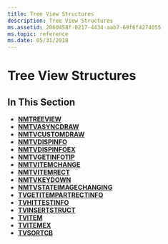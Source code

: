 ```yaml
---
title: Tree View Structures
description: Tree View Structures
ms.assetid: 2860458f-0217-4434-aab7-69f6f4274055
ms.topic: reference
ms.date: 05/31/2018
---
```


# Tree View Structures

## In This Section

-   [**NMTREEVIEW**](/windows/win32/api/commctrl/ns-commctrl-nmtreeviewa)
-   [**NMTVASYNCDRAW**](/windows/win32/api/commctrl/ns-commctrl-nmtvasyncdraw)
-   [**NMTVCUSTOMDRAW**](/windows/win32/api/commctrl/ns-commctrl-nmtvcustomdraw)
-   [**NMTVDISPINFO**](/windows/win32/api/commctrl/ns-commctrl-nmtvdispinfoa)
-   [**NMTVDISPINFOEX**](/windows/win32/api/commctrl/ns-commctrl-nmtvdispinfoexa)
-   [**NMTVGETINFOTIP**](/windows/win32/api/commctrl/ns-commctrl-nmtvgetinfotipa)
-   [**NMTVITEMCHANGE**](/windows/win32/api/commctrl/ns-commctrl-nmtvitemchange)
-   [**NMTVITEMRECT**](/previous-versions/windows/desktop/legacy/bb773428(v=vs.85))
-   [**NMTVKEYDOWN**](/windows/win32/api/commctrl/ns-commctrl-nmtvkeydown)
-   [**NMTVSTATEIMAGECHANGING**](/windows/win32/api/commctrl/ns-commctrl-nmtvstateimagechanging)
-   [**TVGETITEMPARTRECTINFO**](/windows/win32/api/commctrl/ns-commctrl-tvgetitempartrectinfo)
-   [**TVHITTESTINFO**](/windows/win32/api/commctrl/ns-commctrl-tvhittestinfo)
-   [**TVINSERTSTRUCT**](/windows/win32/api/commctrl/ns-commctrl-tvinsertstructa)
-   [**TVITEM**](/windows/win32/api/commctrl/ns-commctrl-tvitema)
-   [**TVITEMEX**](/windows/win32/api/commctrl/ns-commctrl-tvitemexa)
-   [**TVSORTCB**](/windows/win32/api/commctrl/ns-commctrl-tvsortcb)

 

 
